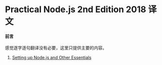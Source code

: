 # Practical Node.js 2nd Edition 2018 译文

#### 前言

感觉逐字逐句翻译没有必要，这里只提供主要的内容。

1. [Setting up Node.js and Other Essentials](file:///C:/Users/zyx/Desktop/zepang_note/Node/PractialNode.js2ndEdition/1.Setting%20up%20Node.js%20and%20Other%20Essentials.md)